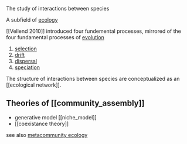 The study of interactions between species 

A subfield of [ecology](ecology.md)


[[Vellend 2010]] introduced four fundemental processes, mirrored of the four fundamental processes of [evolution](evolution.md)

1. [selection](selection.md)
2. [drift](drift.md)
3. [dispersal](dispersal.md)
4. [speciation](./speciation.md)


The structure of interactions between species are conceptualized as 
an [[ecological network]].



## Theories of [[community_assembly]]


- generative model [[niche_model]]
- [[coexistance theory]]

see also [metacommunity ecology](metacommunity_ecology.md)


